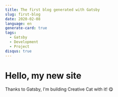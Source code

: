 ```yaml
---
title: The first blog generated with Gatsby
slug: first-blog
date: 2020-02-08
language: en
generate-card: true
tags:
  - Gatsby
  - Development
  - Project
disqus: true
---
```


# Hello, my new site

Thanks to Gatsby, I'm building Creative Cat with it! 😋
